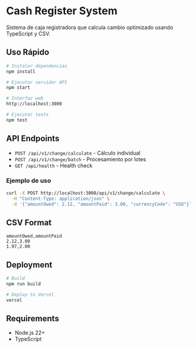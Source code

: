 # Cash Register System

Sistema de caja registradora que calcula cambio optimizado usando TypeScript y CSV.

## Uso Rápido

```bash
# Instalar dependencias
npm install

# Ejecutar servidor API
npm start

# Interfaz web
http://localhost:3000

# Ejecutar tests
npm test
```

## API Endpoints

- `POST /api/v1/change/calculate` - Cálculo individual
- `POST /api/v1/change/batch` - Procesamiento por lotes
- `GET /api/health` - Health check

### Ejemplo de uso

```bash
curl -X POST http://localhost:3000/api/v1/change/calculate \
  -H "Content-Type: application/json" \
  -d '{"amountOwed": 2.12, "amountPaid": 3.00, "currencyCode": "USD"}'
```

## CSV Format

```csv
amountOwed,amountPaid
2.12,3.00
1.97,2.00
```

## Deployment

```bash
# Build
npm run build

# Deploy to Vercel
vercel
```

## Requirements

- Node.js 22+
- TypeScript